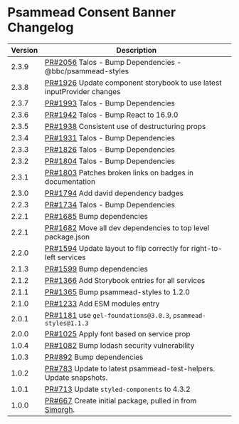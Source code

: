 # Psammead Consent Banner Changelog

<!-- prettier-ignore -->
| Version | Description |
|---------|-------------|
| 2.3.9 | [PR#2056](https://github.com/bbc/psammead/pull/2056) Talos - Bump Dependencies - @bbc/psammead-styles |
| 2.3.8 | [PR#1926](https://github.com/bbc/psammead/pull/1926) Update component storybook to use latest inputProvider changes |
| 2.3.7 | [PR#1993](https://github.com/bbc/psammead/pull/1993) Talos - Bump Dependencies |
| 2.3.6 | [PR#1942](https://github.com/bbc/psammead/pull/1942) Talos - Bump React to 16.9.0 |
| 2.3.5 | [PR#1938](https://github.com/bbc/psammead/pull/1938) Consistent use of destructuring props |
| 2.3.4 | [PR#1931](https://github.com/bbc/psammead/pull/1931) Talos - Bump Dependencies |
| 2.3.3 | [PR#1826](https://github.com/bbc/psammead/pull/1826) Talos - Bump Dependencies |
| 2.3.2 | [PR#1804](https://github.com/bbc/psammead/pull/1804) Talos - Bump Dependencies |
| 2.3.1 | [PR#1803](https://github.com/bbc/psammead/pull/1803/) Patches broken links on badges in documentation |
| 2.3.0 | [PR#1794](https://github.com/bbc/psammead/pull/1794) Add david dependency badges |
| 2.2.3 | [PR#1734](https://github.com/bbc/psammead/pull/1734) Talos - Bump Dependencies |
| 2.2.1 | [PR#1685](https://github.com/bbc/psammead/pull/1685) Bump dependencies |
| 2.2.1 | [PR#1682](https://github.com/bbc/psammead/pull/1682) Move all dev dependencies to top level package.json |
| 2.2.0 | [PR#1594](https://github.com/bbc/psammead/pull/1594) Update layout to flip correctly for right-to-left services |
| 2.1.3 | [PR#1599](https://github.com/bbc/psammead/pull/1599) Bump dependencies |
| 2.1.2 | [PR#1366](https://github.com/bbc/psammead/pull/1366) Add Storybook entries for all services |
| 2.1.1 | [PR#1365](https://github.com/bbc/psammead/pull/1365) Bump psammead-styles to 1.2.0 |
| 2.1.0 | [PR#1233](https://github.com/bbc/psammead/pull/1233) Add ESM modules entry |
| 2.0.1 | [PR#1181](https://github.com/bbc/psammead/pull/1181) use `gel-foundations@3.0.3`, `psammead-styles@1.1.3` |
| 2.0.0 | [PR#1025](https://github.com/bbc/psammead/pull/1025) Apply font based on service prop |
| 1.0.4 | [PR#1082](https://github.com/bbc/psammead/pull/1082) Bump lodash security vulnerability |
| 1.0.3 | [PR#892](https://github.com/bbc/psammead/pull/892) Bump dependencies |
| 1.0.2 | [PR#783](https://github.com/bbc/psammead/pull/783) Update to latest psammead-test-helpers. Update snapshots. |
| 1.0.1 | [PR#713](https://github.com/bbc/psammead/pull/713) Update `styled-components` to 4.3.2 |
| 1.0.0 | [PR#667](https://github.com/bbc/psammead/pull/667) Create initial package, pulled in from [Simorgh](https://github.com/BBC-News/simorgh). |
